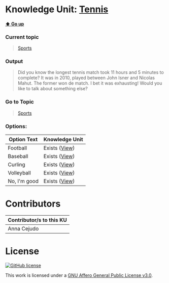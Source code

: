 # Knowledge Unit: [Tennis](../../knowledge_units/sports/tennis.md)

#### [:arrow_up: Go up](../../topics/sports.md)
### Current topic
> [Sports](../../topics/sports.md)
### Output
> Did you know the longest tennis match took 11 hours and 5 minutes to complete? It was in 2010, played between John Isner and Nicolas Mahut. The former won de match. I bet it was exhausting! Would you like to talk about something else?
### Go to Topic
> [Sports](../../topics/sports.md)

### Options: 

| Option Text | Knowledge Unit |
| - | - |  
| Football  |  Exists ([View](../../knowledge_units/sports/football.md))  |  
| Baseball  |  Exists ([View](../../knowledge_units/sports/baseball.md))  |  
| Curling  |  Exists ([View](../../knowledge_units/sports/curling.md))  |  
| Volleyball  |  Exists ([View](../../knowledge_units/sports/volleyball.md))  |  
| No, I&#039;m good  |  Exists ([View](../../knowledge_units/sports/no-im-good.md))  | 

# Contributors

| Contributor/s to this KU |
| - | 
| Anna Cejudo |

# License
[![GitHub license](https://img.shields.io/github/license/inbrainz/cerebro)](https://github.com/inbrainz/cerebro/blob/master/LICENSE)

This work is licensed under a [GNU Affero General Public License v3.0](https://www.gnu.org/licenses/agpl-3.0.txt).